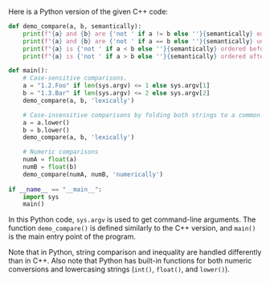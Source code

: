 Here is a Python version of the given C++ code:

```python
def demo_compare(a, b, semantically):
    print(f"{a} and {b} are {'not ' if a != b else ''}{semantically} equal.")
    print(f"{a} and {b} are {'not ' if a == b else ''}{semantically} unequal.")
    print(f"{a} is {'not ' if a < b else ''}{semantically} ordered before {b}.")
    print(f"{a} is {'not ' if a > b else ''}{semantically} ordered after {b}.")

def main():
    # Case-sensitive comparisons.
    a = "1.2.Foo" if len(sys.argv) <= 1 else sys.argv[1]
    b = "1.3.Bar" if len(sys.argv) <= 2 else sys.argv[2]
    demo_compare(a, b, 'lexically')

    # Case-insensitive comparisons by folding both strings to a common case.
    a = a.lower()
    b = b.lower()
    demo_compare(a, b, 'lexically')

    # Numeric comparisons
    numA = float(a)
    numB = float(b)
    demo_compare(numA, numB, 'numerically')
    
if __name__ == "__main__":
    import sys
    main()
```

In this Python code, `sys.argv` is used to get command-line arguments. The function `demo_compare()` is defined similarly to the C++ version, and `main()` is the main entry point of the program.

Note that in Python, string comparison and inequality are handled differently than in C++. Also note that Python has built-in functions for both numeric conversions and lowercasing strings (`int()`, `float()`, and `lower()`).
